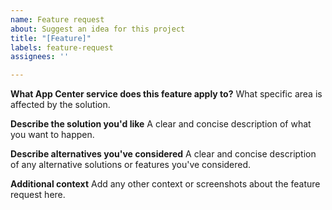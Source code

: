 ```yaml
---
name: Feature request
about: Suggest an idea for this project
title: "[Feature]"
labels: feature-request
assignees: ''

---
```


**What App Center service does this feature apply to?**
What specific area is affected by the solution.

**Describe the solution you'd like**
A clear and concise description of what you want to happen.

**Describe alternatives you've considered**
A clear and concise description of any alternative solutions or features you've considered.

**Additional context**
Add any other context or screenshots about the feature request here.
